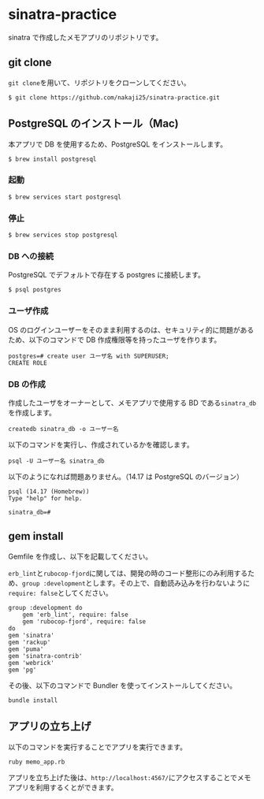 # sinatra-practice

sinatra で作成したメモアプリのリポジトリです。

## git clone

`git clone`を用いて、リポジトリをクローンしてください。

```
$ git clone https://github.com/nakaji25/sinatra-practice.git
```

## PostgreSQL のインストール（Mac)

本アプリで DB を使用するため、PostgreSQL をインストールします。

```
$ brew install postgresql
```

### 起動

```
$ brew services start postgresql
```

### 停止

```
$ brew services stop postgresql
```

### DB への接続

PostgreSQL でデフォルトで存在する postgres に接続します。

```
$ psql postgres
```

### ユーザ作成

OS のログインユーザーをそのまま利用するのは、セキュリティ的に問題があるため、以下のコマンドで DB 作成権限等を持ったユーザを作ります。

```
postgres=# create user ユーザ名 with SUPERUSER;
CREATE ROLE
```

### DB の作成

作成したユーザをオーナーとして、メモアプリで使用する BD である`sinatra_db`を作成します。

```
createdb sinatra_db -o ユーザー名
```

以下のコマンドを実行し、作成されているかを確認します。

```
psql -U ユーザー名 sinatra_db
```

以下のようになれば問題ありません。（14.17 は PostgreSQL のバージョン）

```
psql (14.17 (Homebrew))
Type "help" for help.

sinatra_db=#
```

## gem install

Gemfile を作成し、以下を記載してください。

`erb_lint`と`rubocop-fjord`に関しては、開発の時のコード整形にのみ利用するため、`group :development`とします。その上で、自動読み込みを行わないように`require: false`としてください。

```
group :development do
    gem 'erb_lint', require: false
    gem 'rubocop-fjord', require: false
do
gem 'sinatra'
gem 'rackup'
gem 'puma'
gem 'sinatra-contrib'
gem 'webrick'
gem 'pg'
```

その後、以下のコマンドで Bundler を使ってインストールしてください。

```
bundle install
```

## アプリの立ち上げ

以下のコマンドを実行することでアプリを実行できます。

```
ruby memo_app.rb
```

アプリを立ち上げた後は、`http://localhost:4567/`にアクセスすることでメモアプリを利用するくとができます。
